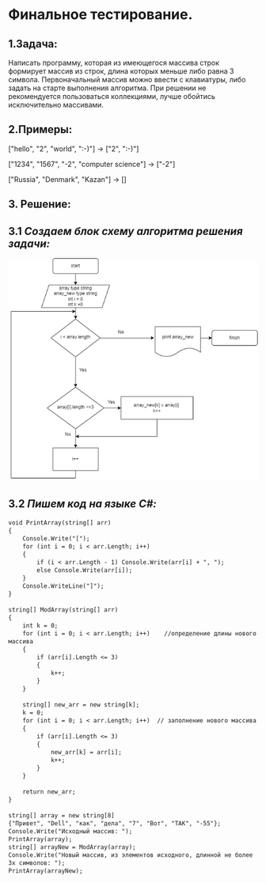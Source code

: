 # Финальное тестирование.
 
## 1.Задача:
 Написать программу, которая из имеющегося массива строк формирует массив из строк, длина которых меньше либо равна 3 символа. Первоначальный массив можно ввести с клавиатуры, либо задать на старте выполнения алгоритма. При решении не рекомендуется пользоваться коллекциями, лучше обойтись исключительно массивами.

## 2.Примеры:

["hello", "2", "world", ":-)"] -> ["2", ":-)"]

["1234", "1567", "-2", "computer science"] -> ["-2"]

["Russia", "Denmark", "Kazan"] -> []

## 3. Решение:

## 3.1 *Создаем блок схему алгоритма решения задачи:*
![Блок схема](scheme.png)

## 3.2 *Пишем код на языке С#:*
```
void PrintArray(string[] arr)
{
    Console.Write("[");
    for (int i = 0; i < arr.Length; i++)
    {
        if (i < arr.Length - 1) Console.Write(arr[i] + ", ");
        else Console.Write(arr[i]);
    }
    Console.WriteLine("]");
}

string[] ModArray(string[] arr)
{
    int k = 0;  
    for (int i = 0; i < arr.Length; i++)    //определение длины нового массива
    {
        if (arr[i].Length <= 3)
        {
            k++;
        }
    }

    string[] new_arr = new string[k];
    k = 0;
    for (int i = 0; i < arr.Length; i++)  // заполнение нового массива
    {
        if (arr[i].Length <= 3)
        {
            new_arr[k] = arr[i];
            k++;
        }
    }

    return new_arr;
}

string[] array = new string[8]
{"Привет", "Dell", "как", "дела", "7", "Вот", "ТАК", "-55"};
Console.Write("Исходный массив: ");
PrintArray(array);
string[] arrayNew = ModArray(array);
Console.Write("Новый массив, из элементов исходного, длинной не более 3х символов: ");
PrintArray(arrayNew);

```